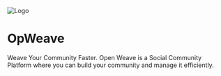 ![Logo](https://i.ibb.co/nktjcgC/opweave-high-resolution-logo-transparent.webp)

# OpWeave

Weave Your Community Faster. Open Weave is a Social Community Platform where you
can build your community and manage it efficiently.

